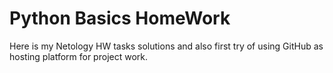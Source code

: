 # Python Basics HomeWork 
Here is my Netology HW tasks solutions and also first try of using GitHub as hosting platform for project work.
